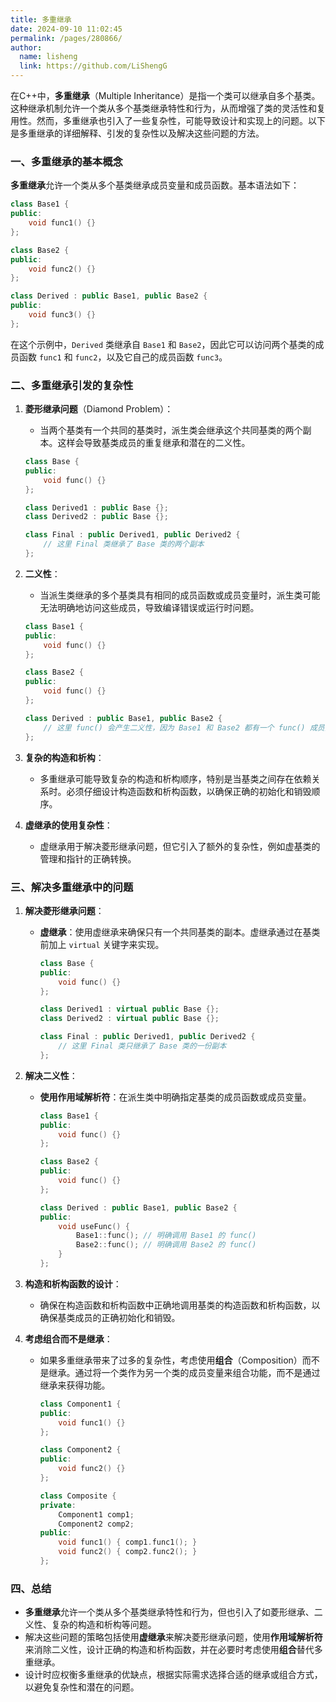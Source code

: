 ```yaml
---
title: 多重继承
date: 2024-09-10 11:02:45
permalink: /pages/280866/
author: 
  name: lisheng
  link: https://github.com/LiShengG
---
```

在C++中，**多重继承**（Multiple Inheritance）是指一个类可以继承自多个基类。这种继承机制允许一个类从多个基类继承特性和行为，从而增强了类的灵活性和复用性。然而，多重继承也引入了一些复杂性，可能导致设计和实现上的问题。以下是多重继承的详细解释、引发的复杂性以及解决这些问题的方法。

### 一、多重继承的基本概念

**多重继承**允许一个类从多个基类继承成员变量和成员函数。基本语法如下：

```cpp
class Base1 {
public:
    void func1() {}
};

class Base2 {
public:
    void func2() {}
};

class Derived : public Base1, public Base2 {
public:
    void func3() {}
};
```

在这个示例中，`Derived` 类继承自 `Base1` 和 `Base2`，因此它可以访问两个基类的成员函数 `func1` 和 `func2`，以及它自己的成员函数 `func3`。

### 二、多重继承引发的复杂性

1. **菱形继承问题**（Diamond Problem）：
   - 当两个基类有一个共同的基类时，派生类会继承这个共同基类的两个副本。这样会导致基类成员的重复继承和潜在的二义性。
   
   ```cpp
   class Base {
   public:
       void func() {}
   };

   class Derived1 : public Base {};
   class Derived2 : public Base {};

   class Final : public Derived1, public Derived2 {
       // 这里 Final 类继承了 Base 类的两个副本
   };
   ```

2. **二义性**：
   - 当派生类继承的多个基类具有相同的成员函数或成员变量时，派生类可能无法明确地访问这些成员，导致编译错误或运行时问题。
   
   ```cpp
   class Base1 {
   public:
       void func() {}
   };

   class Base2 {
   public:
       void func() {}
   };

   class Derived : public Base1, public Base2 {
       // 这里 func() 会产生二义性，因为 Base1 和 Base2 都有一个 func() 成员函数
   };
   ```

3. **复杂的构造和析构**：
   - 多重继承可能导致复杂的构造和析构顺序，特别是当基类之间存在依赖关系时。必须仔细设计构造函数和析构函数，以确保正确的初始化和销毁顺序。

4. **虚继承的使用复杂性**：
   - 虚继承用于解决菱形继承问题，但它引入了额外的复杂性，例如虚基类的管理和指针的正确转换。

### 三、解决多重继承中的问题

1. **解决菱形继承问题**：
   - **虚继承**：使用虚继承来确保只有一个共同基类的副本。虚继承通过在基类前加上 `virtual` 关键字来实现。
   
     ```cpp
     class Base {
     public:
         void func() {}
     };

     class Derived1 : virtual public Base {};
     class Derived2 : virtual public Base {};

     class Final : public Derived1, public Derived2 {
         // 这里 Final 类只继承了 Base 类的一份副本
     };
     ```

2. **解决二义性**：
   - **使用作用域解析符**：在派生类中明确指定基类的成员函数或成员变量。
     
     ```cpp
     class Base1 {
     public:
         void func() {}
     };

     class Base2 {
     public:
         void func() {}
     };

     class Derived : public Base1, public Base2 {
     public:
         void useFunc() {
             Base1::func(); // 明确调用 Base1 的 func()
             Base2::func(); // 明确调用 Base2 的 func()
         }
     };
     ```

3. **构造和析构函数的设计**：
   - 确保在构造函数和析构函数中正确地调用基类的构造函数和析构函数，以确保基类成员的正确初始化和销毁。

4. **考虑组合而不是继承**：
   - 如果多重继承带来了过多的复杂性，考虑使用**组合**（Composition）而不是继承。通过将一个类作为另一个类的成员变量来组合功能，而不是通过继承来获得功能。
   
     ```cpp
     class Component1 {
     public:
         void func1() {}
     };

     class Component2 {
     public:
         void func2() {}
     };

     class Composite {
     private:
         Component1 comp1;
         Component2 comp2;
     public:
         void func1() { comp1.func1(); }
         void func2() { comp2.func2(); }
     };
     ```

### 四、总结

- **多重继承**允许一个类从多个基类继承特性和行为，但也引入了如菱形继承、二义性、复杂的构造和析构等问题。
- 解决这些问题的策略包括使用**虚继承**来解决菱形继承问题，使用**作用域解析符**来消除二义性，设计正确的构造和析构函数，并在必要时考虑使用**组合**替代多重继承。
- 设计时应权衡多重继承的优缺点，根据实际需求选择合适的继承或组合方式，以避免复杂性和潜在的问题。
